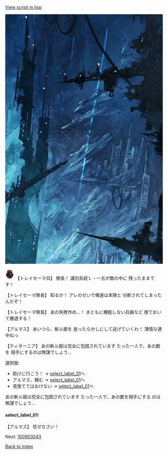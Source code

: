 [View script in lisp](../scripts/100903041.txt)

![underground_world_1.png](../images/backgrounds/underground_world_1.png)

<img src="../images/units/3830001.png" alt="3830001.png" height="34"/>
【トレイセーマ兵】
隊長！
識別系統Ｌ・一五が敵の中に
残ったままです！

【トレイセーマ隊長】
知るか！
アレのせいで俺達は本隊と
分断されてしまったんだぞ！

【トレイセーマ隊長】
あの失敗作め…！
まともに機能しない兵器など
捨ておいて撤退する！

【アルマス】
あいつら、斬ル姫を
放ったらかしにして逃げていくわ！
薄情な連中ねっ

【ティターニア】
あの斬ル姫は完全に包囲されています
たった一人で、あの数を
相手にするのは無謀でしょう…

選択肢:
- 助けに行こう！ → [select_label_01](#select_label_01)へ
- アルマス、頼む → [select_label_01](#select_label_01)へ
- 見捨ててはおけない → [select_label_01](#select_label_01)へ


あの斬ル姫は完全に包囲されています
たった一人で、あの数を相手にする
のは無謀でしょう…

#### select_label_01:

【アルマス】
任せなさい！

Next: [100903043](100903043.md)

[Back to index](index.md)
